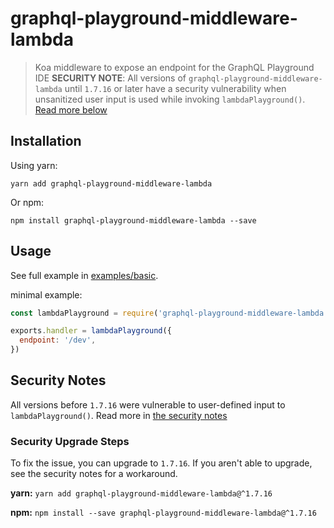 # graphql-playground-middleware-lambda

> Koa middleware to expose an endpoint for the GraphQL Playground IDE
> **SECURITY NOTE**: All versions of `graphql-playground-middleware-lambda` until `1.7.16` or later have a security vulnerability when unsanitized user input is used while invoking `lambdaPlayground()`. [Read more below](#security-notes)

## Installation

Using yarn:

```console
yarn add graphql-playground-middleware-lambda
```

Or npm:

```console
npm install graphql-playground-middleware-lambda --save
```

## Usage

See full example in [examples/basic](https://github.com/prisma/graphql-playground/tree/master/packages/graphql-playground-middleware-lambda/examples/basic).

minimal example:

```js
const lambdaPlayground = require('graphql-playground-middleware-lambda').default

exports.handler = lambdaPlayground({
  endpoint: '/dev',
})
```

## Security Notes

All versions before `1.7.16` were vulnerable to user-defined input to `lambdaPlayground()`. Read more in [the security notes](https://github.com/prisma/graphql-playground/tree/SECURITY.md)

### Security Upgrade Steps

To fix the issue, you can upgrade to `1.7.16`. If you aren't able to upgrade, see the security notes for a workaround.

**yarn:**
`yarn add graphql-playground-middleware-lambda@^1.7.16`

**npm:**
`npm install --save graphql-playground-middleware-lambda@^1.7.16`
